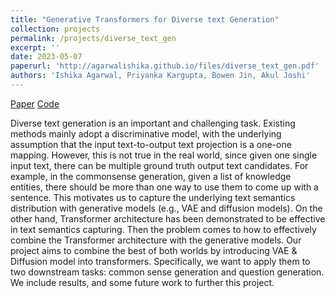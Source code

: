 ```yaml
---
title: "Generative Transformers for Diverse text Generation"
collection: projects
permalink: /projects/diverse_text_gen
excerpt: ''
date: 2023-05-07
paperurl: 'http://agarwalishika.github.io/files/diverse_text_gen.pdf'
authors: 'Ishika Agarwal, Priyanka Kargupta, Bowen Jin, Akul Joshi'
---
```


[Paper](http://agarwalishika.github.io/files/diverse_text_gen.pdf)
[Code](https://github.com/agarwalishika/SeqDiffuSeq)

Diverse text generation is an important and challenging task. Existing methods mainly adopt a discriminative model, with the underlying assumption that the input text-to-output text projection is a one-one mapping. However, this is not true in the real world, since given one single input text, there can be multiple ground truth output text candidates. For example, in the commonsense generation, given a list of knowledge entities, there should be more than one way to use them to come up with a sentence. This motivates us to capture the underlying text semantics distribution with generative models (e.g., VAE and diffusion models). On the other hand, Transformer architecture has been demonstrated to be effective in text semantics capturing. Then the problem comes to how to effectively combine the Transformer architecture with the generative models. Our project aims to combine the best of both worlds by introducing VAE & Diffusion model into transformers. Specifically, we want to apply them to two downstream tasks: common sense generation and question generation. We include results, and some future work to further this project.